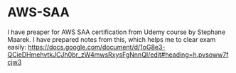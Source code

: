 # AWS-SAA

I have preaper for AWS SAA certification from Udemy course by Stephane Maarek.
I have prepared notes from this, which helps me to clear exam easily: https://docs.google.com/document/d/1oG8e3-QCieDHmehvtkJCJh0br_zW4mwsRxysFgNnnQI/edit#heading=h.pvsoww7fcjw3
